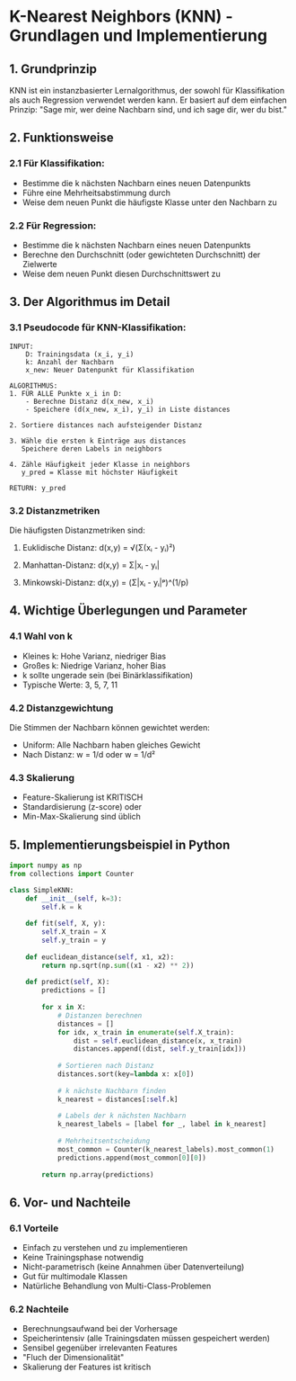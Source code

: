 # K-Nearest Neighbors (KNN) - Grundlagen und Implementierung

## 1. Grundprinzip
KNN ist ein instanzbasierter Lernalgorithmus, der sowohl für Klassifikation als auch Regression verwendet werden kann. Er basiert auf dem einfachen Prinzip: "Sage mir, wer deine Nachbarn sind, und ich sage dir, wer du bist."

## 2. Funktionsweise

### 2.1 Für Klassifikation:
- Bestimme die k nächsten Nachbarn eines neuen Datenpunkts
- Führe eine Mehrheitsabstimmung durch
- Weise dem neuen Punkt die häufigste Klasse unter den Nachbarn zu

### 2.2 Für Regression:
- Bestimme die k nächsten Nachbarn eines neuen Datenpunkts
- Berechne den Durchschnitt (oder gewichteten Durchschnitt) der Zielwerte
- Weise dem neuen Punkt diesen Durchschnittswert zu

## 3. Der Algorithmus im Detail

### 3.1 Pseudocode für KNN-Klassifikation:
```
INPUT:
    D: Trainingsdata (x_i, y_i)
    k: Anzahl der Nachbarn
    x_new: Neuer Datenpunkt für Klassifikation

ALGORITHMUS:
1. FÜR ALLE Punkte x_i in D:
    - Berechne Distanz d(x_new, x_i)
    - Speichere (d(x_new, x_i), y_i) in Liste distances

2. Sortiere distances nach aufsteigender Distanz

3. Wähle die ersten k Einträge aus distances
   Speichere deren Labels in neighbors

4. Zähle Häufigkeit jeder Klasse in neighbors
   y_pred = Klasse mit höchster Häufigkeit

RETURN: y_pred
```

### 3.2 Distanzmetriken
Die häufigsten Distanzmetriken sind:

1. Euklidische Distanz:
   d(x,y) = √(Σ(xᵢ - yᵢ)²)

2. Manhattan-Distanz:
   d(x,y) = Σ|xᵢ - yᵢ|

3. Minkowski-Distanz:
   d(x,y) = (Σ|xᵢ - yᵢ|ᵖ)^(1/p)

## 4. Wichtige Überlegungen und Parameter

### 4.1 Wahl von k
- Kleines k: Hohe Varianz, niedriger Bias
- Großes k: Niedrige Varianz, hoher Bias
- k sollte ungerade sein (bei Binärklassifikation)
- Typische Werte: 3, 5, 7, 11

### 4.2 Distanzgewichtung
Die Stimmen der Nachbarn können gewichtet werden:
- Uniform: Alle Nachbarn haben gleiches Gewicht
- Nach Distanz: w = 1/d oder w = 1/d²

### 4.3 Skalierung
- Feature-Skalierung ist KRITISCH
- Standardisierung (z-score) oder 
- Min-Max-Skalierung sind üblich

## 5. Implementierungsbeispiel in Python

```python
import numpy as np
from collections import Counter

class SimpleKNN:
    def __init__(self, k=3):
        self.k = k
        
    def fit(self, X, y):
        self.X_train = X
        self.y_train = y
        
    def euclidean_distance(self, x1, x2):
        return np.sqrt(np.sum((x1 - x2) ** 2))
    
    def predict(self, X):
        predictions = []
        
        for x in X:
            # Distanzen berechnen
            distances = []
            for idx, x_train in enumerate(self.X_train):
                dist = self.euclidean_distance(x, x_train)
                distances.append((dist, self.y_train[idx]))
            
            # Sortieren nach Distanz
            distances.sort(key=lambda x: x[0])
            
            # k nächste Nachbarn finden
            k_nearest = distances[:self.k]
            
            # Labels der k nächsten Nachbarn
            k_nearest_labels = [label for _, label in k_nearest]
            
            # Mehrheitsentscheidung
            most_common = Counter(k_nearest_labels).most_common(1)
            predictions.append(most_common[0][0])
            
        return np.array(predictions)
```

## 6. Vor- und Nachteile

### 6.1 Vorteile
- Einfach zu verstehen und zu implementieren
- Keine Trainingsphase notwendig
- Nicht-parametrisch (keine Annahmen über Datenverteilung)
- Gut für multimodale Klassen
- Natürliche Behandlung von Multi-Class-Problemen

### 6.2 Nachteile
- Berechnungsaufwand bei der Vorhersage
- Speicherintensiv (alle Trainingsdaten müssen gespeichert werden)
- Sensibel gegenüber irrelevanten Features
- "Fluch der Dimensionalität"
- Skalierung der Features ist kritisch
